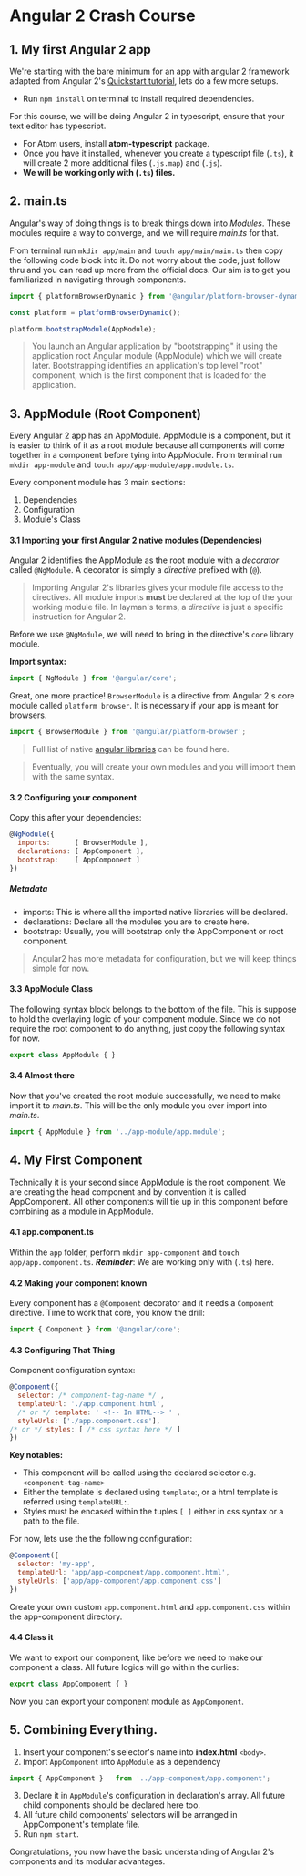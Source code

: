 # Angular 2 Crash Course

## 1. My first Angular 2 app

We're starting with the bare minimum for an app with angular 2 framework adapted from Angular 2's [Quickstart tutorial](https://angular.io/docs/ts/latest/quickstart.html), lets do a few more setups.

* Run `npm install` on terminal to install required dependencies.

For this course, we will be doing Angular 2 in typescript, ensure that your text editor has typescript.  

* For Atom users, install **atom-typescript** package.
* Once you have it installed, whenever you create a typescript file (`.ts`), it will create 2 more additional files (`.js.map`) and (`.js`).
* **We will be working only with (`.ts`) files.**

## 2. main.ts
Angular's way of doing things is to break things down into _Modules_. These modules require a way to converge, and we will require _main.ts_ for that.

From terminal run `mkdir app/main` and `touch app/main/main.ts` then copy the following code block into it. Do not worry about the code, just follow thru and you can read up more from the official docs. Our aim is to get you familiarized in navigating through components.

```javascript
import { platformBrowserDynamic } from '@angular/platform-browser-dynamic';

const platform = platformBrowserDynamic();

platform.bootstrapModule(AppModule);
```
 > You launch an Angular application by "bootstrapping" it using the application root Angular module (AppModule) which we will create later. Bootstrapping identifies an application's top level "root" component, which is the first component that is loaded for the application.

## 3. AppModule (Root Component)

Every Angular 2 app has an AppModule. AppModule is a component, but it is easier to think of it as a root module because all components will come together in a component before tying into AppModule. From terminal run `mkdir app-module` and `touch app/app-module/app.module.ts`.

Every component module has 3 main sections:
1. Dependencies
2. Configuration
3. Module's Class

#### 3.1 Importing your first Angular 2 native modules (Dependencies)

Angular 2 identifies the AppModule as the root module with a _decorator_ called `@NgModule`. A decorator is simply a _directive_ prefixed with (`@`).

> Importing Angular 2's libraries gives your module file access to the directives. All module imports **must** be declared at the top of the your working module file. In layman's terms, a _directive_ is just a specific instruction for Angular 2.

Before we use `@NgModule`, we will need to bring in the directive's `core` library module.

**Import syntax:**
```javascript
import { NgModule } from '@angular/core';
```

Great, one more practice! `BrowserModule` is a directive from Angular 2's core module called `platform browser`. It is necessary if your app is meant for browsers.

```javascript
import { BrowserModule } from '@angular/platform-browser';
```
> Full list of native [angular libraries](https://angular.io/docs/ts/latest/api/) can be found here.

> Eventually, you will create your own modules and you will import them with the same syntax.

#### 3.2 Configuring your component
Copy this after your dependencies:

```javascript
@NgModule({
  imports:      [ BrowserModule ],
  declarations: [ AppComponent ],
  bootstrap:    [ AppComponent ]
})
```
##### Metadata
* imports: This is where all the imported native libraries will be declared.
* declarations: Declare all the modules you are to create here.
* bootstrap: Usually, you will bootstrap only the AppComponent or root component.
> Angular2 has more metadata for configuration, but we will keep things simple for now.

#### 3.3 AppModule Class
The following syntax block belongs to the bottom of the file. This is suppose to hold the overlaying logic of your component module. Since we do not require the root component to do anything, just copy the following syntax for now.

```javascript
export class AppModule { }
```

#### 3.4 Almost there
Now that you've created the root module successfully, we need to make import it to _main.ts_. This will be the only module you ever import into _main.ts_.

```javascript
import { AppModule } from '../app-module/app.module';
```

## 4. My First Component

Technically it is your second since AppModule is the root component. We are creating the head component and by convention it is called AppComponent. All other components will tie up in this component before combining as a module in AppModule.

#### 4.1 app.component.ts
Within the `app` folder, perform `mkdir app-component` and `touch app/app.component.ts`. **_Reminder_**: We are working only with (`.ts`) here.

#### 4.2 Making your component known

Every component has a `@Component` decorator and it needs a `Component` directive. Time to work that core, you know the drill:

```javascript
import { Component } from '@angular/core';
```

#### 4.3 Configuring That Thing

Component configuration syntax:
```javascript
@Component({
  selector: /* component-tag-name */ ,
  templateUrl: './app.component.html',
  /* or */ template: ' <!-- In HTML--> ' ,
  styleUrls: ['./app.component.css'],
/* or */ styles: [ /* css syntax here */ ]
})
```

**Key notables:**
* This component will be called using the declared selector e.g. `<component-tag-name>`
* Either the template is declared using `template`:, or a html template is referred using `templateURL:`.
* Styles must be encased within the tuples `[ ]` either in css syntax or a path to the file.

For now, lets use the the following configuration:
```javascript
@Component({
  selector: 'my-app',
  templateUrl: 'app/app-component/app.component.html',
  styleUrls: ['app/app-component/app.component.css']
})
```

Create your own custom `app.component.html` and `app.component.css` within the app-component directory.

#### 4.4 Class it

We want to export our component, like before we need to make our component a class. All future logics will go within the curlies:
```javascript
export class AppComponent { }
```
Now you can export your component module as `AppComponent`.


## 5. Combining Everything.

1. Insert your component's selector's name into **index.html** `<body>`.
2. Import `AppComponent` into `AppModule` as a dependency

```javascript
import { AppComponent }   from '../app-component/app.component';
```

3. Declare it in `AppModule`'s configuration in declaration's array. All future child components should be declared here too.
4. All future child components' selectors will be arranged in AppComponent's template file.
5. Run `npm start`.

Congratulations, you now have the basic understanding of Angular 2's components and its modular advantages.
